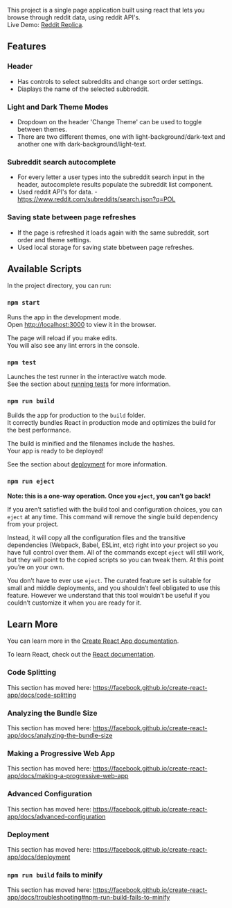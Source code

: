 This project is a single page application built using react that lets you browse through reddit data, using reddit API's.<br>
Live Demo: [Reddit Replica](https://reddit-replica.herokuapp.com/home).<br>

## Features

  ### Header
  
  * Has controls to select subreddits and change sort order settings. <br>
  * Diaplays the name of the selected subbreddit. <br>
  
  ### Light and Dark Theme Modes
  
  * Dropdown on the header 'Change Theme' can be used to toggle between themes. <br>
  * There are two different themes, one with light-background/dark-text and another one with dark-background/light-text. <br>
  
  ### Subreddit search autocomplete
  
  * For every letter a user types into the subreddit search input in the header, autocomplete results populate the subreddit list component. <br>
  * Used reddit API's for data. - https://www.reddit.com/subreddits/search.json?q=POL <br>
  
  ### Saving state between page refreshes
  
  * If the page is refreshed it loads again with the same subreddit, sort order and theme settings. <br>
  * Used local storage for saving state bbetween page refreshes. <br>

## Available Scripts

In the project directory, you can run:

### `npm start`

Runs the app in the development mode.<br>
Open [http://localhost:3000](http://localhost:3000) to view it in the browser.

The page will reload if you make edits.<br>
You will also see any lint errors in the console.

### `npm test`

Launches the test runner in the interactive watch mode.<br>
See the section about [running tests](https://facebook.github.io/create-react-app/docs/running-tests) for more information.

### `npm run build`

Builds the app for production to the `build` folder.<br>
It correctly bundles React in production mode and optimizes the build for the best performance.

The build is minified and the filenames include the hashes.<br>
Your app is ready to be deployed!

See the section about [deployment](https://facebook.github.io/create-react-app/docs/deployment) for more information.

### `npm run eject`

**Note: this is a one-way operation. Once you `eject`, you can’t go back!**

If you aren’t satisfied with the build tool and configuration choices, you can `eject` at any time. This command will remove the single build dependency from your project.

Instead, it will copy all the configuration files and the transitive dependencies (Webpack, Babel, ESLint, etc) right into your project so you have full control over them. All of the commands except `eject` will still work, but they will point to the copied scripts so you can tweak them. At this point you’re on your own.

You don’t have to ever use `eject`. The curated feature set is suitable for small and middle deployments, and you shouldn’t feel obligated to use this feature. However we understand that this tool wouldn’t be useful if you couldn’t customize it when you are ready for it.

## Learn More

You can learn more in the [Create React App documentation](https://facebook.github.io/create-react-app/docs/getting-started).

To learn React, check out the [React documentation](https://reactjs.org/).

### Code Splitting

This section has moved here: https://facebook.github.io/create-react-app/docs/code-splitting

### Analyzing the Bundle Size

This section has moved here: https://facebook.github.io/create-react-app/docs/analyzing-the-bundle-size

### Making a Progressive Web App

This section has moved here: https://facebook.github.io/create-react-app/docs/making-a-progressive-web-app

### Advanced Configuration

This section has moved here: https://facebook.github.io/create-react-app/docs/advanced-configuration

### Deployment

This section has moved here: https://facebook.github.io/create-react-app/docs/deployment

### `npm run build` fails to minify

This section has moved here: https://facebook.github.io/create-react-app/docs/troubleshooting#npm-run-build-fails-to-minify
